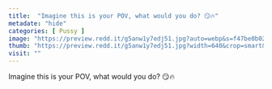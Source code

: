 ```yaml
---
title:  "Imagine this is your POV, what would you do? 😏🔥"
metadate: "hide"
categories: [ Pussy ]
image: "https://preview.redd.it/g5anw1y7edj51.jpg?auto=webp&s=f47be0b02677b0c958638fbc625a07427d333c12"
thumb: "https://preview.redd.it/g5anw1y7edj51.jpg?width=640&crop=smart&auto=webp&s=e6bbfa77d8bf468df467f7a38f6eac1e2be24aba"
visit: ""
---
```

Imagine this is your POV, what would you do? 😏🔥
